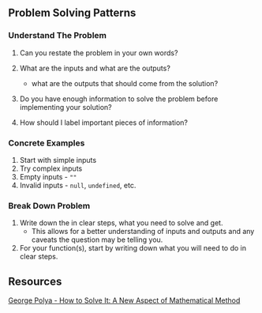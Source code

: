 ## Problem Solving Patterns

### Understand The Problem

1. Can you restate the problem in your own words?

2. What are the inputs and what are the outputs?

   - what are the outputs that should come from the solution?

3. Do you have enough information to solve the problem before implementing your solution?

4. How should I label important pieces of information?

### Concrete Examples

1. Start with simple inputs
2. Try complex inputs
3. Empty inputs - `""`
4. Invalid inputs - `null`, `undefined`, etc.

### Break Down Problem

1. Write down the in clear steps, what you need to solve and get.
   - This allows for a better understanding of inputs and outputs and any caveats the question may be telling you.
2. For your function(s), start by writing down what you will need to do in clear steps.

## Resources

[George Polya - How to Solve It: A New Aspect of Mathematical Method](https://www.amazon.com/How-Solve-Mathematical-Princeton-Science/dp/069111966X)
